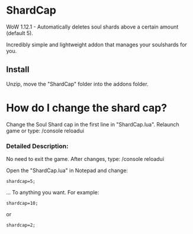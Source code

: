 # ShardCap
WoW 1.12.1 - Automatically deletes soul shards above a certain amount (default 5).

Incredibly simple and lightweight addon that manages your soulshards for you.

## Install
Unzip, move the "ShardCap" folder into the addons folder. 

# How do I change the shard cap?
Change the Soul Shard cap in the first line in "ShardCap.lua".
Relaunch game or type: /console reloadui

### Detailed Description:
No need to exit the game. After changes, type: /console reloadui

Open the "ShardCap.lua" in Notepad and change: 

    shardcap=5;

... To anything you want. 
For example: 

    shardcap=10;

or 

    shardcap=2;

